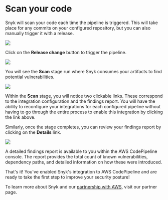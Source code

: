 # Scan your code

Snyk will scan your code each time the pipeline is triggered. This will take place for any commits on your configured repository, but you can also manually trigger it with a release.

![](https://partner-workshop-assets.s3.us-east-2.amazonaws.com/snyk-codepipeline-15.png)

Click on the **Release change** button to trigger the pipeline.

![](https://partner-workshop-assets.s3.us-east-2.amazonaws.com/snyk-codepipeline-16.png)

You will see the **Scan** stage run where Snyk consumes your artifacts to find potential vulnerabilities.

![](https://partner-workshop-assets.s3.us-east-2.amazonaws.com/snyk-codepipeline-17.png)

Within the **Scan** stage, you will notice two clickable links. These correspond to the integration configuration and the findings report. You will have the ability to reconfigure your integrations for each configured pipeline without having to go through the entire process to enable this integration by clicking the link above.

Similarly, once the stage completes, you can review your findings report by clicking on the **Details** link.

![](https://partner-workshop-assets.s3.us-east-2.amazonaws.com/snyk-codepipeline-18.png)

A detailed findings report is available to you within the AWS CodePipeline console. The report provides the total count of known vulnerabilities, dependency paths, and detailed information on how these were introduced.

That's it! You've enabled Snyk's integration to AWS CodePipeline and are ready to take the first step to improve your security posture!

To learn more about Snyk and our [partnership with AWS](https://snyk.io/partners/aws/), visit our partner page.

